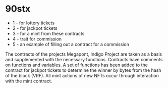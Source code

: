 # 90stx

 * 1 - for lottery tickets
 * 2 - for jackpot tickets
 * 3 - for a mint from these contracts
 * 4 - trait for commission
 * 5 - an example of filling out a contract for a commission

 The contracts of the projects Megapont, Indigo Project are taken as a basis and supplemented with the necessary functions.
 Contracts have comments on functions and variables.
 A set of functions has been added to the contract for jackpot tickets to determine the winner by bytes from the hash of the block (VRF).
 All mint actions of new NFTs occur through interaction with the mint contract.
